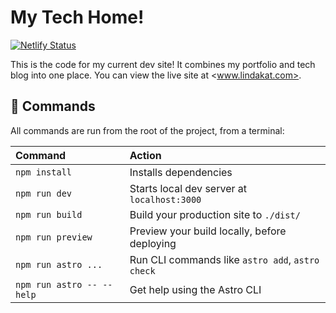 # My Tech Home! 

[![Netlify Status](https://api.netlify.com/api/v1/badges/8e2f09e5-efce-41ee-8db8-805b453cf618/deploy-status)](https://app.netlify.com/sites/lindakatdev/deploys)

This is the code for my current dev site! It combines my portfolio and tech blog into one place.
You can view the live site at <www.lindakat.com>.

## 🧞 Commands

All commands are run from the root of the project, from a terminal:

| Command                   | Action                                           |
| :------------------------ | :----------------------------------------------- |
| `npm install`             | Installs dependencies                            |
| `npm run dev`             | Starts local dev server at `localhost:3000`      |
| `npm run build`           | Build your production site to `./dist/`          |
| `npm run preview`         | Preview your build locally, before deploying     |
| `npm run astro ...`       | Run CLI commands like `astro add`, `astro check` |
| `npm run astro -- --help` | Get help using the Astro CLI                     |
